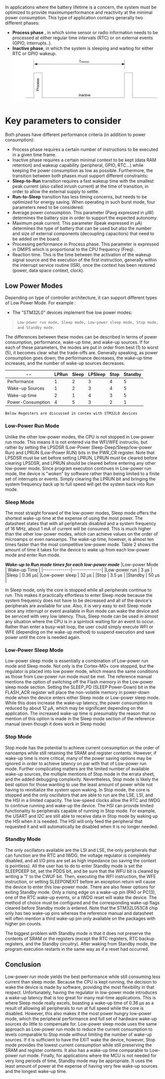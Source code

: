 In applications where the battery lifetime is a concern, the system must be optimized to provide maximumperformance and reactivity at the minimal power consumption.
This type of application contains generally two different phases:
*  **Process phase** , in which some sensor or radio information needs to be processed at either regular time
intervals (RTC) or on external events (GPIO, interrupts..).
* **Inactive phase**, in which the system is sleeping and waiting for either RTC or GPIO wakeup.
![Process](LowPowerDesign/1.PNG)

# Key parameters to consider
Both phases have different performance criteria (in addition to power consumption):
* Process phase requires a certain number of instructions to be executed in a given time frame.
* Inactive phase requires a certain minimal context to be kept (data RAM retention) and wakeup capability (peripheral, GPIO, RTC...) while keeping the power consumption as low as possible.
Furthermore, the transition between both phases must support different constraints:
* **Sleep-to-Run** transition requires a fast wakeup time with the smallest peak current (also called inrush current) at the time of transition, in order to allow the external supply to settle.
* **Run-to-Sleep** transition has less timing concerns, but needs to be optimized for energy saving. When operating in such burst mode, four parameters need to be considered:
* Average power consumption. This parameter (Pavg expressed in µW) determines the battery size in order to support the expected autonomy.
* Maximum peak current. This parameter (Ipeak expressed in µA) determines the type of battery that can be used but also the number and size of external components (decoupling capacitors) that need to be added on
the board.
* Processing performance in Process phase. This parameter is expressed in DMIPS which is proportional to the CPU frequency (Freq).
* Reaction time. This is the time between the activation of the wakeup signal source and the execution of the first instruction, generally within the interrupt service routine (ISR), once the context has been restored
(power, data space context, clock).

## Low Power Modes 
Depending on type of controller architecture, it can support different types of Low Power Mode. For example :
* The "STM32L0" devices implement five low power modes:
>  ` Low-power run mode, Sleep mode, Low-power sleep mode, Stop mode, and Standby mode. `

The differences between these modes can be described in terms of power consumption, performance, wake-up time, and wake-up sources. If for each of these parameters, the modes are put in order from best (1) to worst (5), 
it becomes clear what the trade-offs are. Generally speaking, as power consumption goes down; the performance decreases, the wake-up time increases, and the number of wake-up sources decreases.

|   -- | LPRun | Sleep | LPSleep | Stop | Standby |
| ------ | ------- | ------ | ------- | ------ | ------- |
| Performance | 1 | 2 | 3 | 4 | 5 |
| Wake-up Sources | 1 | 2 | 3 | 4 | 5 |
| Wake-up time | 2 | 1 | 4 | 3 | 5 |
| Power-Consumption | 4 | 5 | 3 | 2 | 1 |
 

` Below Regesters are discussed in contex with STM32L0 devices `


### Low-Power Run Mode

Unlike the other low-power modes, the CPU is not stopped in Low-power run mode.
This means it is not entered via the WFI/WFE instructio, but rather by setting the LPSDSR (Low-Power Sleep-Deep/Sleep/low-power Run) and LPRUN (Low-Power RUN) bits in the PWR_CR register.
Note that LPSDSR must be set before setting LPRUN, LPRUN must be cleared before clearing LPSDSR, and LPRUN should be cleared before entering any other low-power mode.
Since program execution continues in Low-power run mode, the device is "woken" by software rather than being limited to a finite set of interrupts or events.
Simply clearing the LPRUN bit and bringing the system frequency back up to full speed will get the system back into Run mode. 


### Sleep Mode
The most straight forward of the low-power modes, Sleep mode offers the shortest wake-up time at the expense of using the most power.
The datasheet states that with all peripherals disabled and a system frequency of 16 MHz, about 1 mA of current will be consumed. This is much higher than the other low-power modes, which can achieve values on the order of microamps or even nanoamps.
The wake-up time, however, is almost ten times faster than the most competitive low-power mode. Table 2 shows the amount of time it takes for the device to wake up from each low-power mode and enter Run mode.

***Wake-up to Run mode times for each low-power mode***
|Low-power Mode | Wake-up Time |
|--------------|---------------|
|Low-power run	| 3 µs |
|Sleep |	0.36 µs|
|Low-power sleep |	32 µs |
|Stop	| 3.5 µs |
|Standby |	50 µs |

In Sleep mode, only the core is stopped while all peripherals continue to run. This makes it practically effortless to enter Sleep mode because the system frequency does not have to be decreased and all of the device's peripherals are available for use.
Also, it is very easy to exit Sleep mode since any interrupt or event available in Run mode can wake the device and be serviced with very low latency. Thus, Sleep mode can be used in almost any situation where the CPU is in a spinlock waiting for an event to occur.
Rather than enter a busy-wait loop, the user could simply execute WFI or WFE (depending on the wake-up method) to suspend execution and save power until the core is needed again.

### Low-Power Sleep Mode
Low-power sleep mode is essentially a combination of Low-power run mode and Sleep mode. Not only is the Cortex-M0+ core stopped, but the regulator is placed into low power mode, which means the same conditions as those from Low-power run mode must be met.
The reference manual mentions the option of switching off the Flash memory in the Low-power sleep mode section. Setting the SLEEP_PD (SLEEP Power-Down) bit in the FLASH_ACR register will place the non-volatile memory in power-down mode when the device enters either Sleep mode or Low-power sleep mode.
While this does increase the wake-up latency, the power consumption is reduced by about 12 µA, which may be significant depending on the application. 
The increased wake-up time is presumably the reason that no mention of this option is made in the Sleep mode section of the reference manual (even though it does work in Sleep mode)

### Stop Mode
Stop mode has the potential to achieve current consumption on the order of nanoamps while still retaining the SRAM and register contents. However, if wake-up time is more critical, many of the power saving options may be ignored in order to achieve latency on par with that of Low-power run mode.
Further complicating matters are the limited number of available wake-up sources, the multiple mentions of Stop mode in the errata sheet, and the added debugging complexity.
Nevertheless, Stop mode is likely the best option for those wanting to use the least amount of power while not having to reinitialize the system upon waking.
In Stop mode, the core is stopped and the only oscillators that are able to run are the LSE, LSI, and the HSI in a limited capacity. The low-speed clocks allow the RTC and IWDG to continue running and wake-up the device. The HSI can provide limited functionality to peripherals capable of running in Stop mode.
For example, the USART and I2C are still able to receive data in Stop mode by waking up the HSI when it is needed. The HSI will only feed the peripheral that requested it and will automatically be disabled when it is no longer needed. 

### Standby Mode
The only oscillators available are the LSI and LSE, the only peripherals that can function are the RTC and IWDG, the voltage regulator is completely disabled, and all I/O pins are set as high impedance (so saving the context is pointless).
All the user has to do to enter Standby mode is set the SLEEPDEEP bit, set the PDDS bit, and be sure that the WFU bit is cleared by writing a '1' to the CWUF bit. Then, executing the WFI instruction, the WFE instruction, or setting SLEEPONEXIT before an exception return will cause the device to enter this low-power mode.
There are also fewer options for exiting Standby mode. Only a rising edge on a wake-up pin (PA0 or PC13), one of the RTC wake-up events, or a IWDG reset will wake the device. The method of choice must be configured and the corresponding wake-up flags cleared before Standby mode is entered.
Note that the STM32L053C8 chip only has two wake-up pins whereas the reference manual and datasheet will often mention a third wake-up pin only available on the packages with higher pin counts.

The biggest problem with Standby mode is that it does not preserve the contents of SRAM or the registers (except the RTC registers, RTC backup registers, and the Standby circuitry). After waking from Standby mode, the program execution restarts in the same way as if a reset had occurred.

## Conclusion

Low-power run mode yields the best performance while still consuming less current than sleep mode. Because the CPU is kept running, the decision to wake the device is made by software, providing the most flexibility in that respect. Unfortunately, having the regulator in low-power mode introduces a wake-up latency that is too great for many real-time applications.
This is where Sleep mode really excels, boasting a wake-up time of 0.36 µs as a result of allowing all peripherals to run at full speed while the core is disabled. However, this also makes it the most power hungry low-power mode, which the peripheral performance and full set of hardware wake-up sources do little to compensate for.
Low-power sleep mode uses the same approach as Low-power run mode to reduce the current consumption to levels comparable to Stop mode without limiting the number of wake-up sources. If it is sufficient to have the EXIT wake the device, however, Stop mode provides the lowest current consumption while still preserving the SRAM and register contents.
It also has a wake-up time comparable to Low-power run mode.
Finally, for applications where the MCU is not needed for very long periods of time, Standby mode may be appropriate. It uses the least amount of power at the expense of having very few wake-up sources and the longest wake-up time.
